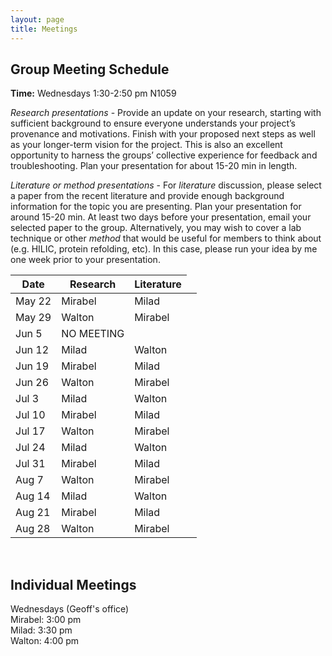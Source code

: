 ```yaml
---
layout: page
title: Meetings
---
```


## Group Meeting Schedule
**Time:** Wednesdays 1:30-2:50 pm N1059<br/>


*Research presentations* - Provide an update on your research, starting with sufficient background to ensure everyone understands your project’s provenance and motivations. Finish with your proposed next steps as well as your longer-term vision for the project. This is also an excellent opportunity to harness the groups’ collective experience for feedback and troubleshooting. Plan your presentation for about 15-20 min in length.<br/>

*Literature or method presentations* - For *literature* discussion, please select a paper from the recent literature and provide enough background information for the topic you are presenting. Plan your presentation for around 15-20 min. At least two days before your presentation, email your selected paper to the group. Alternatively, you may wish to cover a lab technique or other *method* that would be useful for members to think about (e.g. HILIC, protein refolding, etc). In this case, please run your idea by me one week prior to your presentation.<br/>

<table>
  <thead>
    <tr>
      <th>Date</th>
      <th>Research</th>
      <th>Literature</th>
    </tr>
  </thead>
  <tbody>
    <tr>
      <td>May 22</td>
      <td>Mirabel</td>
      <td>Milad</td>
      <td></td>
    </tr>
    <tr>
      <td>May 29</td>
      <td>Walton</td>
      <td>Mirabel</td>
    </tr>
    <tr>
      <td>Jun 5</td>
      <td>NO MEETING</td>
      <td></td>
    </tr>
    <tr>
      <td>Jun 12</td>
      <td>Milad</td>
      <td>Walton</td>
    </tr>
    <tr>
      <td>Jun 19</td>
      <td>Mirabel</td>
      <td>Milad</td>
    </tr>
    <tr>
      <td>Jun 26</td>
      <td>Walton</td>
      <td>Mirabel</td>
    </tr>
    <tr>
      <td>Jul 3</td>
      <td>Milad</td>
      <td>Walton</td>
    </tr>
    <tr>
      <td>Jul 10</td>
      <td>Mirabel</td>
      <td>Milad</td>
    </tr>
    <tr>
      <td>Jul 17</td>
      <td>Walton</td>
      <td>Mirabel</td>
    </tr>
    <tr>
      <td>Jul 24</td>
      <td>Milad</td>
      <td>Walton</td>
    </tr>
    <tr>
      <td>Jul 31</td>
      <td>Mirabel</td>
      <td>Milad</td>
    </tr>
    <tr>
      <td>Aug 7</td>
      <td>Walton</td>
      <td>Mirabel</td>
    </tr>
    <tr>
      <td>Aug 14</td>
      <td>Milad</td>
      <td>Walton</td>
    </tr>
    <tr>
      <td>Aug 21</td>
      <td>Mirabel</td>
      <td>Milad</td>
    </tr>
    <tr>
      <td>Aug 28</td>
      <td>Walton</td>
      <td>Mirabel</td>
    </tr>
  </tbody>
</table>

<br/>

## Individual Meetings
Wednesdays (Geoff's office)<br/>
Mirabel: 3:00 pm<br/>
Milad: 3:30 pm<br/>
Walton: 4:00 pm





